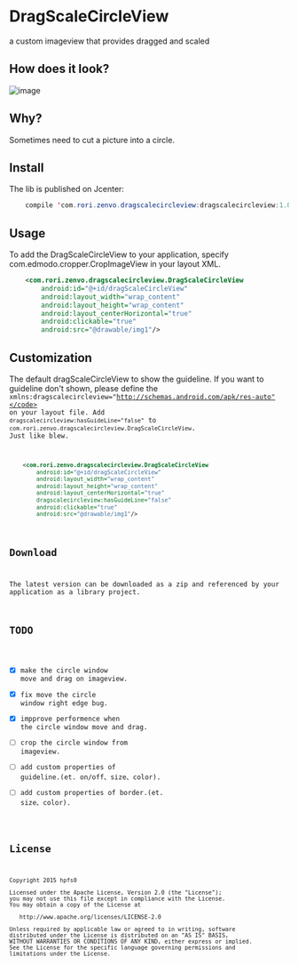 # DragScaleCircleView
a custom imageview that provides dragged and scaled

## How does it look?
![image](https://github.com/hpfs0/DragScaleCircleView/blob/master/show.gif)

## Why?
Sometimes need to cut a picture into a circle.

## Install
The lib is published on Jcenter:

```java
    compile 'com.rori.zenvo.dragscalecircleview:dragscalecircleview:1.0.0'
```

## Usage
To add the DragScaleCircleView to your application, specify com.edmodo.cropper.CropImageView in your layout XML.

```xml
    <com.rori.zenvo.dragscalecircleview.DragScaleCircleView
        android:id="@+id/dragScaleCircleView"
        android:layout_width="wrap_content"
        android:layout_height="wrap_content"
        android:layout_centerHorizontal="true"
        android:clickable="true"
        android:src="@drawable/img1"/>
```

## Customization
The default dragScaleCircleView to show the guideline.
If you want to guideline don't shown, please define the <code>xmlns:dragscalecircleview="http://schemas.android.com/apk/res-auto"</code> on your layout file.
Add <code>dragscalecircleview:hasGuideLine="false"</code> to <code>com.rori.zenvo.dragscalecircleview.DragScaleCircleView</code>. Just like blew.

```xml
    <com.rori.zenvo.dragscalecircleview.DragScaleCircleView
        android:id="@+id/dragScaleCircleView"
        android:layout_width="wrap_content"
        android:layout_height="wrap_content"
        android:layout_centerHorizontal="true"
        dragscalecircleview:hasGuideLine="false"
        android:clickable="true"
        android:src="@drawable/img1"/>
```

## Download
The latest version can be downloaded as a zip and referenced by your application as a library project.

## TODO
- [x] make the circle window move and drag on imageview.
- [x] fix move the circle window right edge bug.
- [x] impprove performence when the circle window move and drag.
- [ ] crop the circle window from imageview.
- [ ] add custom properties of guideline.(et. on/off、size、color).
- [ ] add custom properties of border.(et. size、color).

## License

    Copyright 2015 hpfs0

    Licensed under the Apache License, Version 2.0 (the "License");
    you may not use this file except in compliance with the License.
    You may obtain a copy of the License at

       http://www.apache.org/licenses/LICENSE-2.0

    Unless required by applicable law or agreed to in writing, software
    distributed under the License is distributed on an "AS IS" BASIS,
    WITHOUT WARRANTIES OR CONDITIONS OF ANY KIND, either express or implied.
    See the License for the specific language governing permissions and
    limitations under the License.
